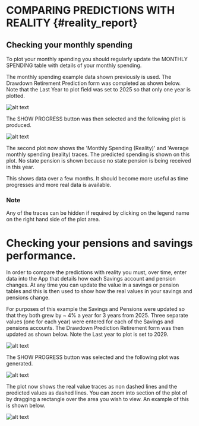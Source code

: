 # COMPARING PREDICTIONS WITH REALITY {#reality_report}

## Checking your monthly spending

To plot your monthly spending you should regularly update the MONTHLY SPENDING table with details of your monthly spending.

The monthly spending example data shown previously is used. The Drawdown Retirement Prediction form was completed as shown below.
Note that the Last Year to plot field was set to 2025 so that only one year is plotted.

![alt text](images/drawdown_retirement_form_2.png  "Drawdown Retirement Form 2")

The SHOW PROGRESS button was then selected and the following plot is produced.

![alt text](images/report_1d.png  "Report 4")

The second plot now shows the 'Monthly Spending (Reality)' and 'Average monthly spending (reality) traces. The predicted spending is shown on this plot. No state pension is shown because no state pension is being received in this year.

This shows data over a few months. It should become more useful as time progresses and more real data is available.

### Note
Any of the traces can be hidden if required by clicking on the legend name on the right hand side of the plot area.

# Checking your pensions and savings performance.

In order to compare the predictions with reality you must, over time, enter data into the App that details how each Savings account and pension changes. At any time you can update the value in a savings or pension tables and this is then used to show how the real values in your savings and pensions change.

For purposes of this example the Savings and Pensions were updated so that they both grew by ~ 4% a year for 3 years from 2025. Three separate values (one for each year) were entered for each of the Savings and pensions accounts. The Drawdown Prediction Retirement form was then updated as shown below. Note the Last year to plot is set to 2029.

![alt text](images/drawdown_retirement_form_3.png  "Drawdown Retirement Form 3")

The SHOW PROGRESS button was selected and the following plot was generated.

![alt text](images/report_1e.png  "Report 5")

The plot now shows the real value traces as non dashed lines and the predicted values as dashed lines. You can zoom into section of the plot of by dragging a rectangle over the area you wish to view. An example of this is shown below.

![alt text](images/report_1e_zoom.png  "Report 5 Zoom")




